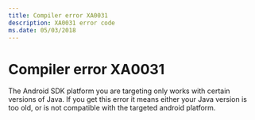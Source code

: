 ```yaml
---
title: Compiler error XA0031
description: XA0031 error code
ms.date: 05/03/2018
---
```

# Compiler error XA0031

The Android SDK platform you are targeting only works with certain versions of Java.
If you get this error it means either your Java version is too old, or
is not compatible with the targeted android platform.